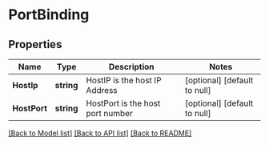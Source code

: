 # PortBinding

## Properties
Name | Type | Description | Notes
------------ | ------------- | ------------- | -------------
**HostIp** | **string** | HostIP is the host IP Address | [optional] [default to null]
**HostPort** | **string** | HostPort is the host port number | [optional] [default to null]

[[Back to Model list]](../README.md#documentation-for-models) [[Back to API list]](../README.md#documentation-for-api-endpoints) [[Back to README]](../README.md)

